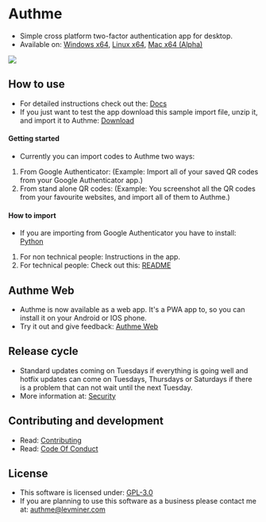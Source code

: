 # Authme

-   Simple cross platform two-factor authentication app for desktop.
-   Available on: [Windows x64](https://github.com/Levminer/authme/releases/latest), [Linux x64](https://github.com/Levminer/authme/releases/latest), [Mac x64 (Alpha)](https://nightly.link/Levminer/authme/workflows/mac-artifacts/dev/authme-latest-mac-x64-installer-portable.zip)

<img src="https://raw.githubusercontent.com/Levminer/authme/main/img/screenshot.png?raw=true">

## How to use

-   For detailed instructions check out the: [Docs](https://docs.authme.levminer.com/#/import?id=import)
-   If you just want to test the app download this sample import file, unzip it, and import it to Authme: [Download](https://github.com/Levminer/authme/blob/main/sample/authme_import_sample.zip?raw=true)

#### Getting started

-   Currently you can import codes to Authme two ways:

1. From Google Authenticator: (Example: Import all of your saved QR codes from your Google Authenticator app.)
1. From stand alone QR codes: (Example: You screenshot all the QR codes from your favourite websites, and import all of them to Authme.)

#### How to import

-   If you are importing from Google Authenticator you have to install: [Python](https://www.python.org/downloads/)

1.  For non technical people: Instructions in the app.
1.  For technical people: Check out this: [README](https://github.com/Levminer/authme/blob/main/extract/README.md)

## Authme Web

-   Authme is now available as a web app. It's a PWA app to, so you can install it on your Android or IOS phone.
-   Try it out and give feedback: [Authme Web](https://github.com/levminer/authme-web)

## Release cycle

-   Standard updates coming on Tuesdays if everything is going well and hotfix updates can come on Tuesdays, Thursdays or Saturdays if there is a problem that can not wait until the next Tuesday.
-   More information at: [Security](https://github.com/Levminer/authme/security/policy)

## Contributing and development

-   Read: [Contributing](https://github.com/Levminer/authme/blob/main/.github/CONTRIBUTING.md)
-   Read: [Code Of Conduct](https://github.com/Levminer/authme/blob/main/.github/CODE_OF_CONDUCT.md)

## License

-   This software is licensed under: [GPL-3.0](https://github.com/Levminer/authme/blob/main/LICENSE.md)
-   If you are planning to use this software as a business please contact me at: <authme@levminer.com>
